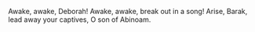 Awake, awake, Deborah! Awake, awake, break out in a song! Arise, Barak, lead away your captives, O son of Abinoam.
